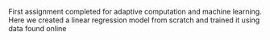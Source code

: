 First assignment completed for adaptive computation and machine learning.
Here we created a linear regression model from scratch and trained it using data found online
